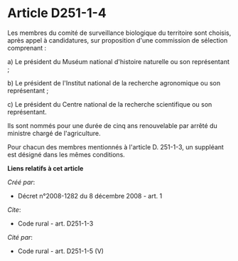 # Article D251-1-4

Les membres du comité de surveillance biologique du territoire sont choisis, après appel à candidatures, sur proposition
d'une commission de sélection comprenant : 

a) Le président du Muséum national d'histoire naturelle ou son représentant ; 

b) Le président de l'Institut national de la recherche agronomique ou son représentant ; 

c) Le président du Centre national de la recherche scientifique ou son représentant. 

Ils sont nommés pour une durée de cinq ans renouvelable par arrêté du ministre chargé de l'agriculture. 

Pour chacun des membres mentionnés à l'article D. 251-1-3, un suppléant est désigné dans les mêmes conditions.

**Liens relatifs à cet article**

_Créé par_:

  - Décret n°2008-1282 du 8 décembre 2008 - art. 1

_Cite_:

  - Code rural - art. D251-1-3

_Cité par_:

  - Code rural - art. D251-1-5 (V)
